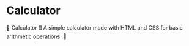# Calculator
🔢 Calculator 🖩 A simple calculator made with HTML and CSS for basic arithmetic operations. 🧮
